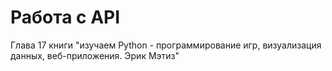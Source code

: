 # Работа с API
Глава 17 книги "изучаем Python - программирование игр, визуализация данных, веб-приложения. Эрик Мэтиз"
